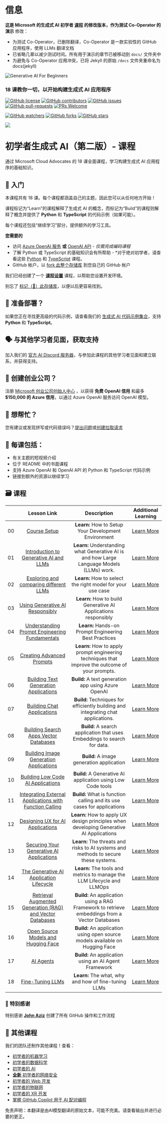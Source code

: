 # 信息

**这是 Microsoft 的生成式 AI 初学者 [课程](https://github.com/microsoft/generative-ai-for-beginners) 的修改版本，作为测试 Co-Operator 的演示**
修改：
- 为测试 Co-Operator，已删除翻译，Co-Operator 是一款实验性的 GitHub 应用程序，使用 LLMs 翻译文档
- 已省略几章以减少测试时间。所有用于演示的章节已被移动到 `docs/` 文件夹中
- 为避免与 Co-Operator 应用冲突，已将 Jekyll 的原始 `/docs` 文件夹重命名为 docs(jekyll)

![Generative AI For Beginners](./images/repo-thubmnail2.png?WT.mc_id=academic-105485-koreyst)

### 18 课教你一切，以开始构建生成式 AI 应用程序

[![GitHub license](https://img.shields.io/github/license/microsoft/Generative-AI-For-Beginners.svg)](https://github.com/microsoft/Generative-AI-For-Beginners/blob/master/LICENSE?WT.mc_id=academic-105485-koreyst)
[![GitHub contributors](https://img.shields.io/github/contributors/microsoft/Generative-AI-For-Beginners.svg)](https://GitHub.com/microsoft/Generative-AI-For-Beginners/graphs/contributors/?WT.mc_id=academic-105485-koreyst)
[![GitHub issues](https://img.shields.io/github/issues/microsoft/Generative-AI-For-Beginners.svg)](https://GitHub.com/microsoft/Generative-AI-For-Beginners/issues/?WT.mc_id=academic-105485-koreyst)
[![GitHub pull-requests](https://img.shields.io/github/issues-pr/microsoft/Generative-AI-For-Beginners.svg)](https://GitHub.com/microsoft/Generative-AI-For-Beginners/pulls/?WT.mc_id=academic-105485-koreyst)
[![PRs Welcome](https://img.shields.io/badge/PRs-welcome-brightgreen.svg?style=flat-square)](http://makeapullrequest.com?WT.mc_id=academic-105485-koreyst)

[![GitHub watchers](https://img.shields.io/github/watchers/microsoft/Generative-AI-For-Beginners.svg?style=social&label=Watch)](https://GitHub.com/microsoft/Generative-AI-For-Beginners/watchers/?WT.mc_id=academic-105485-koreyst)
[![GitHub forks](https://img.shields.io/github/forks/microsoft/Generative-AI-For-Beginners.svg?style=social&label=Fork)](https://GitHub.com/microsoft/Generative-AI-For-Beginners/network/?WT.mc_id=academic-105485-koreyst)
[![GitHub stars](https://img.shields.io/github/stars/microsoft/Generative-AI-For-Beginners.svg?style=social&label=Star)](https://GitHub.com/microsoft/Generative-AI-For-Beginners/stargazers/?WT.mc_id=academic-105485-koreyst)

[![](https://dcbadge.vercel.app/api/server/ByRwuEEgH4)](https://aka.ms/genai-discord?WT.mc_id=academic-105485-koreyst)

# 初学者生成式 AI（第二版）- 课程

通过 Microsoft Cloud Advocates 的 18 课全面课程，学习构建生成式 AI 应用程序的基础知识。

## 🌱 入门

本课程共有 18 课。每个课程都涵盖自己的主题，因此您可以从任何地方开始！

课程标记为“Learn”的课程解释了生成式 AI 的概念，而标记为“Build”的课程则解释了概念并提供了 **Python** 和 **TypeScript** 的代码示例（如果可能）。

每个课程还包括“继续学习”部分，提供额外的学习工具。

**您需要的**

- 访问 [Azure OpenAI 服务](https://azure.microsoft.com/products/ai-services/openai-service?WT.mc_id=academic-105485-koreyst) **或** [OpenAI API](https://platform.openai.com/docs/quickstart?context=python?WT.mc_id=academic-105485-koreyst) - _仅需完成编码课程_
- 了解 Python 或 TypeScript 的基础知识会有所帮助 - \*对于绝对初学者，请查看这些 [Python](https://learn.microsoft.com/training/paths/python-language/?WT.mc_id=academic-105485-koreyst) 和 [TypeScript](https://learn.microsoft.com/training/paths/build-javascript-applications-typescript/?WT.mc_id=academic-105485-koreyst) 课程。
- GitHub 帐户，以 [fork 此整个存储库](https://github.com/microsoft/generative-ai-for-beginners/fork?WT.mc_id=academic-105485-koreyst) 到您自己的 GitHub 帐户

我们已经创建了一个 **[课程设置](./00-course-setup/README.md?WT.mc_id=academic-105485-koreyst)** 课程，以帮助您设置开发环境。

别忘了 [标记（🌟）此存储库](https://docs.github.com/en/get-started/exploring-projects-on-github/saving-repositories-with-stars?WT.mc_id=academic-105485-koreyst)，以便以后更容易找到。

## 🧠 准备部署？

如果您正在寻找更高级的代码示例，请查看我们的 [生成式 AI 代码示例集合](https://aka.ms/genai-beg-code?WT.mc_id=academic-105485-koreyst)，支持 **Python** 和 **TypeScript**。

## 🗣️ 与其他学习者见面，获取支持

加入我们的 [官方 AI Discord 服务器](https://aka.ms/genai-discord?WT.mc_id=academic-105485-koreyst)，与参加此课程的其他学习者见面和建立联系，并获得支持。

## 🚀 创建创业公司？

注册 [Microsoft 创业公司创始人中心](https://aka.ms/genai-foundershub?WT.mc_id=academic-105485-koreyst) ，以获得 **免费 OpenAI 信用** 和最多 **$150,000 的 Azure 信用**，以通过 Azure OpenAI 服务访问 OpenAI 模型。

## 🙏 想帮忙？

您有建议或发现拼写或代码错误吗？[提出问题](https://github.com/microsoft/generative-ai-for-beginners/issues?WT.mc_id=academic-105485-koreyst)或[创建拉取请求](https://github.com/microsoft/generative-ai-for-beginners/pulls?WT.mc_id=academic-105485-koreyst)

## 📂 每课包括：

- 有关主题的短视频介绍
- 位于 README 中的书面课程
- 支持 Azure OpenAI 和 OpenAI API 的 Python 和 TypeScript 代码示例
- 链接到额外的资源以继续学习

## 🗃️ 课程

|     |                                                                 Lesson Link                                                                  |                                           Description                                           | Additional Learning                                                            |
| :-: | :------------------------------------------------------------------------------------------------------------------------------------------: | :---------------------------------------------------------------------------------------------: | ------------------------------------------------------------------------------ |
| 00  |                                 [Course Setup](./00-course-setup/README.md?WT.mc_id=academic-105485-koreyst)                                 |                      **Learn:** How to Setup Your Development Environment                       | [Learn More](https://aka.ms/genai-collection?WT.mc_id=academic-105485-koreyst) |
| 01  |               [Introduction to Generative AI and LLMs](./01-introduction-to-genai/README.md?WT.mc_id=academic-105485-koreyst)                |    **Learn:** Understanding what Generative AI is and how Large Language Models (LLMs) work.    | [Learn More](https://aka.ms/genai-collection?WT.mc_id=academic-105485-koreyst) |
| 02  |       [Exploring and comparing different LLMs](./02-exploring-and-comparing-different-llms/README.md?WT.mc_id=academic-105485-koreyst)       |                   **Learn:** How to select the right model for your use case                    | [Learn More](https://aka.ms/genai-collection?WT.mc_id=academic-105485-koreyst) |
| 03  |              [Using Generative AI Responsibly](./03-using-generative-ai-responsibly/README.md?WT.mc_id=academic-105485-koreyst)              |                 **Learn:** How to build Generative AI Applications responsibly                  | [Learn More](https://aka.ms/genai-collection?WT.mc_id=academic-105485-koreyst) |
| 04  |       [Understanding Prompt Engineering Fundamentals](./04-prompt-engineering-fundamentals/README.md?WT.mc_id=academic-105485-koreyst)       |                      **Learn:** Hands-on Prompt Engineering Best Practices                      | [Learn More](https://aka.ms/genai-collection?WT.mc_id=academic-105485-koreyst) |
| 05  |                        [Creating Advanced Prompts](./05-advanced-prompts/README.md?WT.mc_id=academic-105485-koreyst)                         | **Learn:** How to apply prompt engineering techniques that improve the outcome of your prompts. | [Learn More](https://aka.ms/genai-collection?WT.mc_id=academic-105485-koreyst) |
| 06  |                [Building Text Generation Applications](./06-text-generation-apps/README.md?WT.mc_id=academic-105485-koreyst)                 |                       **Build:** A text generation app using Azure OpenAI                       | [Learn More](https://aka.ms/genai-collection?WT.mc_id=academic-105485-koreyst) |
| 07  |                   [Building Chat Applications](./07-building-chat-applications/README.md?WT.mc_id=academic-105485-koreyst)                   |        **Build:** Techniques for efficiently building and integrating chat applications.        | [Learn More](https://aka.ms/genai-collection?WT.mc_id=academic-105485-koreyst) |
| 08  |            [Building Search Apps Vector Databases](./08-building-search-applications/README.md?WT.mc_id=academic-105485-koreyst)             |            **Build:** A search application that uses Embeddings to search for data.             | [Learn More](https://aka.ms/genai-collection?WT.mc_id=academic-105485-koreyst) |
| 09  |            [Building Image Generation Applications](./09-building-image-applications/README.md?WT.mc_id=academic-105485-koreyst)             |                            **Build:** A image generation application                            | [Learn More](https://aka.ms/genai-collection?WT.mc_id=academic-105485-koreyst) |
| 10  |            [Building Low Code AI Applications](./10-building-low-code-ai-applications/README.md?WT.mc_id=academic-105485-koreyst)            |                   **Build:** A Generative AI application using Low Code tools                   | [Learn More](https://aka.ms/genai-collection?WT.mc_id=academic-105485-koreyst) |
| 11  | [Integrating External Applications with Function Calling](./11-integrating-with-function-calling/README.md?WT.mc_id=academic-105485-koreyst) |             **Build:** What is function calling and its use cases for applications              | [Learn More](https://aka.ms/genai-collection?WT.mc_id=academic-105485-koreyst) |
| 12  |             [Designing UX for AI Applications](./12-designing-ux-for-ai-applications/README.md?WT.mc_id=academic-105485-koreyst)             |     **Learn:** How to apply UX design principles when developing Generative AI Applications     | [Learn More](https://aka.ms/genai-collection?WT.mc_id=academic-105485-koreyst) |
| 13  |             [Securing Your Generative AI Applications](./13-securing-ai-applications/README.md?WT.mc_id=academic-105485-koreyst)             |       **Learn:** The threats and risks to AI systems and methods to secure these systems.       | [Learn More](https://aka.ms/genai-collection?WT.mc_id=academic-105485-koreyst) |
| 14  |      [The Generative AI Application Lifecycle](./14-the-generative-ai-application-lifecycle/README.md?WT.mc_id=academic-105485-koreyst)      |             **Learn:** The tools and metrics to manage the LLM Lifecycle and LLMOps             | [Learn More](https://aka.ms/genai-collection?WT.mc_id=academic-105485-koreyst) |
| 15  |    [Retrieval Augmented Generation (RAG) and Vector Databases](./15-rag-and-vector-databases/README.md?WT.mc_id=academic-105485-koreyst)     | **Build:** An application using a RAG Framework to retrieve embeddings from a Vector Databases  | [Learn More](https://aka.ms/genai-collection?WT.mc_id=academic-105485-koreyst) |
| 16  |                  [Open Source Models and Hugging Face](./16-open-source-models/README.md?WT.mc_id=academic-105485-koreyst)                   |          **Build:** An application using open source models available on Hugging Face           | [Learn More](https://aka.ms/genai-collection?WT.mc_id=academic-105485-koreyst) |
| 17  |                                    [AI Agents](./17-ai-agents/README.md?WT.mc_id=academic-105485-koreyst)                                    |                      **Build:** An application using an AI Agent Framework                      | [Learn More](https://aka.ms/genai-collection?WT.mc_id=academic-105485-koreyst) |
| 18  |                               [Fine-Tuning LLMs](./18-fine-tuning/README.md?WT.mc_id=academic-105485-koreyst)                                |                      **Learn:** The what, why and how of fine-tuning LLMs                       | [Learn More](https://aka.ms/genai-collection?WT.mc_id=academic-105485-koreyst) |


### 🌟 特别感谢

特别感谢 [**John Aziz**](https://www.linkedin.com/in/john0isaac/) 创建了所有 GitHub 操作和工作流程

## 🎒 其他课程

我们的团队还制作其他课程！查看：

- [初学者的机器学习](https://aka.ms/ml-beginners?WT.mc_id=academic-105485-koreyst)
- [初学者的数据科学](https://aka.ms/datascience-beginners?WT.mc_id=academic-105485-koreyst)
- [初学者的 AI](https://aka.ms/ai-beginners?WT.mc_id=academic-105485-koreyst)
- [**全新** 初学者的网络安全](https://github.com/microsoft/Security-101??WT.mc_id=academic-96948-sayoung)
- [初学者的 Web 开发](https://aka.ms/webdev-beginners?WT.mc_id=academic-105485-koreyst)
- [初学者的物联网](https://aka.ms/iot-beginners?WT.mc_id=academic-105485-koreyst)
- [初学者的 XR 开发](https://github.com/microsoft/xr-development-for-beginners?WT.mc_id=academic-105485-koreyst)
- [掌握 GitHub Copilot 用于 AI 配对编程](https://aka.ms/GitHubCopilotAI?WT.mc_id=academic-105485-koreyst)


免责声明：本翻译是由AI模型翻译的原始文本，可能不完美。请查看输出并进行必要的更正。